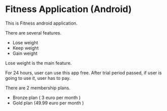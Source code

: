 # Fitness Application (Android)

This is Fitness android application.

There are several features.
- Lose weight
- Keep weight
- Gain weight

Lose weight is the main feature.

For 24 hours, user can use this app free. After trial period passed, if user is going to use it, user has to pay.

There are 2 membership plans.
- Bronze plan ( 3 euro per month )
- Gold plan (49.99 euro per month )

